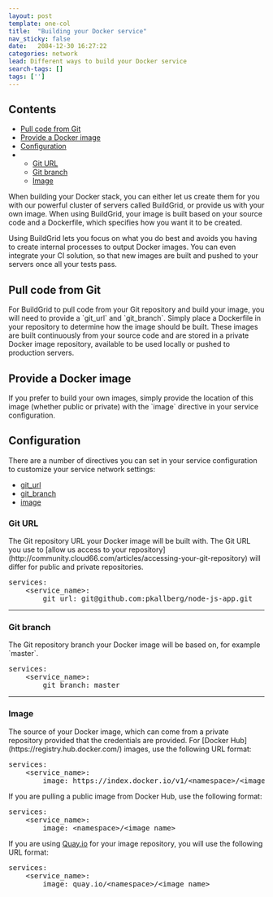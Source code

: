 ```yaml
---
layout: post
template: one-col
title:  "Building your Docker service"
nav_sticky: false
date:   2084-12-30 16:27:22
categories: network
lead: Different ways to build your Docker service
search-tags: []
tags: ['']
---
```


<h2>Contents</h2>
<ul class="page-toc">
	<li>
		<a href="#git">Pull code from Git</a>
	</li>
	<li>
		<a href="#image">Provide a Docker image</a>
	</li>
	<li>
		<a href="#configuration">Configuration</a>
	</li>
        <li>
            <ul>
            <li><a href="#git_url">Git URL</a></li>
            <li><a href="#git_branch">Git branch</a></li>
            <li><a href="#image">Image</a></li>
            </ul>
        </li>		
</ul>

When building your Docker stack, you can either let us create them for you with our powerful cluster of servers called BuildGrid, or provide us with your own image. When using BuildGrid, your image is built based on your source code and a Dockerfile, which specifies how you want it to be created. 

Using BuildGrid lets you focus on what you do best and avoids you having to create internal processes to output Docker images. You can even integrate your CI solution, so that new images are built and pushed to your servers once all your tests pass. 

<h2 id="git">Pull code from Git</h2>
For BuildGrid to pull code from your Git repository and build your image, you will need to provide a `git_url` and `git_branch`. Simply place a Dockerfile in your repository to determine how the image should be built. These images are built continuously from your source code and are stored in a private Docker image repository, available to be used locally or pushed to production servers. 

<h2 id="image">Provide a Docker image</h2>
If you prefer to build your own images, simply provide the location of this image (whether public or private) with the `image` directive in your service configuration.

<h2 id="configuration">Configuration</h2>

There are a number of directives you can set in your service configuration to customize your service network settings:

- [git_url](#git_url)
- [git_branch](#git-branch)
- [image](#image)

<h3 id="git_url">Git URL</h3>
The Git repository URL your Docker image will be built with. The Git URL you use to [allow us access to your repository](http://community.cloud66.com/articles/accessing-your-git-repository) will differ for public and private repositories.

<pre class="prettyprint">
services:
    &#60;service_name&#62;:
        git_url: git@github.com:pkallberg/node-js-app.git
</pre>

<hr>

<h3 id="git-branch">Git branch</h3>
The Git repository branch your Docker image will be based on, for example `master`.

<pre class="prettyprint">
services:
    &#60;service_name&#62;:
        git_branch: master
</pre>

<hr>

<h3 id="image">Image</h3>
The source of your Docker image, which can come from a private repository provided that the credentials are provided. For [Docker Hub](https://registry.hub.docker.com/) images, use the following URL format:

<pre class="prettyprint">
services:
    &#60;service_name&#62;:
        image: https://index.docker.io/v1/&lt;namespace&gt;/&lt;image_name&gt;
</pre>

If you are pulling a public image from Docker Hub, use the following format:

<pre class="prettyprint">
services:
    &#60;service_name&#62;:
        image: &lt;namespace&gt;/&lt;image_name&gt;
</pre>

If you are using [Quay.io](https://quay.io/) for your image repository, you will use the following URL format:

<pre class="prettyprint">
services:
    &#60;service_name&#62;:
        image: quay.io/&lt;namespace&gt;/&lt;image_name&gt;
</pre>
